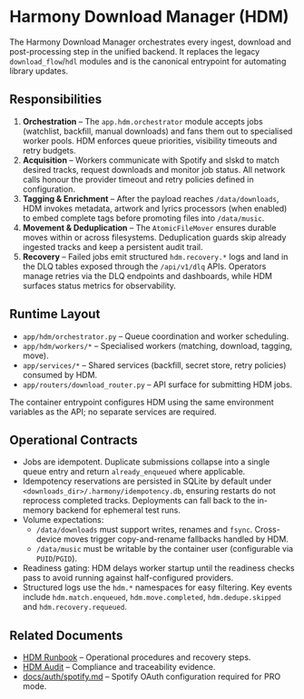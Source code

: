 # Harmony Download Manager (HDM)

The Harmony Download Manager orchestrates every ingest, download and post-processing
step in the unified backend. It replaces the legacy `download_flow`/`hdl` modules and is
the canonical entrypoint for automating library updates.

## Responsibilities

1. **Orchestration** – The `app.hdm.orchestrator` module accepts jobs (watchlist,
   backfill, manual downloads) and fans them out to specialised worker pools. HDM
   enforces queue priorities, visibility timeouts and retry budgets.
2. **Acquisition** – Workers communicate with Spotify and slskd to match desired tracks,
   request downloads and monitor job status. All network calls honour the provider
   timeout and retry policies defined in configuration.
3. **Tagging & Enrichment** – After the payload reaches `/data/downloads`, HDM invokes
   metadata, artwork and lyrics processors (when enabled) to embed complete tags before
   promoting files into `/data/music`.
4. **Movement & Deduplication** – The `AtomicFileMover` ensures durable moves within or
   across filesystems. Deduplication guards skip already ingested tracks and keep a
   persistent audit trail.
5. **Recovery** – Failed jobs emit structured `hdm.recovery.*` logs and land in the
   DLQ tables exposed through the `/api/v1/dlq` APIs. Operators manage retries via the
   DLQ endpoints and dashboards, while HDM surfaces status metrics for observability.

## Runtime Layout

- `app/hdm/orchestrator.py` – Queue coordination and worker scheduling.
- `app/hdm/workers/*` – Specialised workers (matching, download, tagging, move).
- `app/services/*` – Shared services (backfill, secret store, retry policies) consumed by
  HDM.
- `app/routers/download_router.py` – API surface for submitting HDM jobs.

The container entrypoint configures HDM using the same environment variables as the API;
no separate services are required.

## Operational Contracts

- Jobs are idempotent. Duplicate submissions collapse into a single queue entry and
  return `already_enqueued` where applicable.
- Idempotency reservations are persisted in SQLite by default under
  `<downloads_dir>/.harmony/idempotency.db`, ensuring restarts do not reprocess
  completed tracks. Deployments can fall back to the in-memory backend for
  ephemeral test runs.
- Volume expectations:
  - `/data/downloads` must support writes, renames and `fsync`. Cross-device moves
    trigger copy-and-rename fallbacks handled by HDM.
  - `/data/music` must be writable by the container user (configurable via `PUID`/`PGID`).
- Readiness gating: HDM delays worker startup until the readiness checks pass to avoid
  running against half-configured providers.
- Structured logs use the `hdm.*` namespaces for easy filtering. Key events include
  `hdm.match.enqueued`, `hdm.move.completed`, `hdm.dedupe.skipped` and
  `hdm.recovery.requeued`.

## Related Documents

- [HDM Runbook](../operations/runbooks/hdm.md) – Operational procedures and recovery steps.
- [HDM Audit](../compliance/hdm_audit.md) – Compliance and traceability evidence.
- [docs/auth/spotify.md](../auth/spotify.md) – Spotify OAuth configuration required for
  PRO mode.
